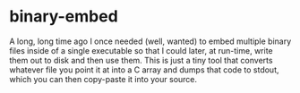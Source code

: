 # binary-embed

A long, long time ago I once needed (well, wanted) to embed multiple binary files inside of a single executable so that I could later, at run-time, write them out to disk and then use them. This is just a tiny tool that converts whatever file you point it at into a C array and dumps that code to stdout, which you can then copy-paste it into your source.
